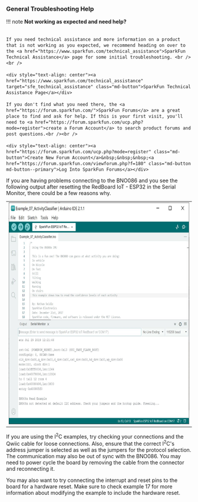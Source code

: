 ### General Troubleshooting Help

!!! note
    <span class="glyphicon glyphicon-question-sign" aria-hidden="true"></span>
        <strong> Not working as expected and need help? </strong> <br /><br />

    If you need technical assistance and more information on a product that is not working as you expected, we recommend heading on over to the <a href="https://www.sparkfun.com/technical_assistance">SparkFun Technical Assistance</a> page for some initial troubleshooting. <br /><br />

    <div style="text-align: center"><a href="https://www.sparkfun.com/technical_assistance" target="sfe_technical_assistance" class="md-button">SparkFun Technical Assistance Page</a></div>

    If you don't find what you need there, the <a href="https://forum.sparkfun.com/">SparkFun Forums</a> are a great place to find and ask for help. If this is your first visit, you'll need to <a href="https://forum.sparkfun.com/ucp.php?mode=register">create a Forum Account</a> to search product forums and post questions.<br /><br />

    <div style="text-align: center"><a href="https://forum.sparkfun.com/ucp.php?mode=register" class="md-button">Create New Forum Account</a>&nbsp;&nbsp;&nbsp;<a href="https://forum.sparkfun.com/viewforum.php?f=180" class="md-button md-button--primary">Log Into SparkFun Forums</a></div>

If you are having problems connecting to the BNO086 and you see the following output after resetting the RedBoard IoT - ESP32 in the Serial Monitor, there could be a few reasons why.

<div style="text-align: center;">
  <table>
    <tr style="vertical-align:middle;">
     <td style="text-align: center; vertical-align: middle;"><a href="../assets/img/VR_IMU-BNO086_Arduino_Troubleshooting_Error_I2C_Not_Connected.JPG"><img src="../assets/img/VR_IMU-BNO086_Arduino_Troubleshooting_Error_I2C_Not_Connected.JPG" width="600" height="600" alt="Error Not Connected"></a></td>
    </tr>
  </table>
</div>

If you are using the I<sup>2</sup>C examples, try checking your connections and the Qwiic cable for loose connections. Also, ensure that the correct I<sup>2</sup>C's address jumper is selected as well as the jumpers for the protocol selection. The communication may also be out of sync with the BNO086. You may need to power cycle the board by removing the cable from the connector and reconnecting it.

You may also want to try connecting the interrupt and reset pins to the board for a hardware reset. Make sure to check example 17 for more information about modifying the example to include the hardware reset.
